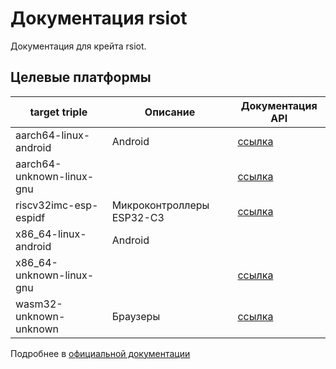 # Документация rsiot

Документация для крейта rsiot.

## Целевые платформы

| target triple             | Описание                  | Документация API                                               |
| ------------------------- | ------------------------- | -------------------------------------------------------------- |
| aarch64-linux-android     | Android                   | [ссылка](./rustdoc/aarch64-linux-android/rsiot/index.html)     |
| aarch64-unknown-linux-gnu |                           | [ссылка](./rustdoc/aarch64-unknown-linux-gnu/rsiot/index.html) |
| riscv32imc-esp-espidf     | Микроконтроллеры ESP32-C3 | [ссылка](./rustdoc/riscv32imc-esp-espidf/rsiot/index.html)     |
| x86_64-linux-android      | Android                   |                                                                |
| x86_64-unknown-linux-gnu  |                           | [ссылка](./rustdoc/x86_64-unknown-linux-gnu/rsiot/index.html)  |
| wasm32-unknown-unknown    | Браузеры                  | [ссылка](./rustdoc/wasm32-unknown-unknown/rsiot/index.html)    |

Подробнее в [официальной документации](https://doc.rust-lang.org/rustc/platform-support.html)
